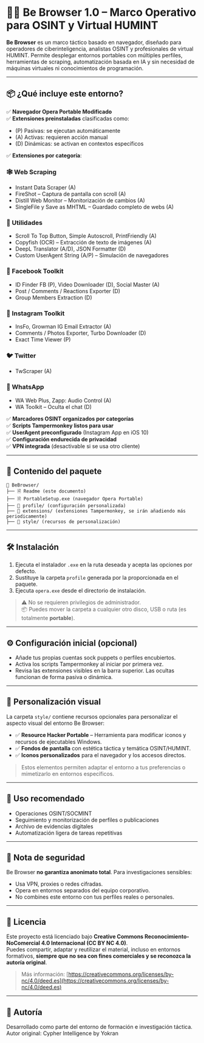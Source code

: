 # 🕵️‍♂️ Be Browser 1.0 – Marco Operativo para OSINT y Virtual HUMINT

**Be Browser**  es un marco táctico basado en navegador, diseñado para operadores de ciberinteligencia, analistas OSINT y profesionales de virtual HUMINT. Permite desplegar entornos portables con múltiples perfiles, herramientas de scraping, automatización basada en IA y sin necesidad de máquinas virtuales ni conocimientos de programación.

---

## 📦 ¿Qué incluye este entorno?

✅ **Navegador Opera Portable Modificado**  
✅ **Extensiones preinstaladas** clasificadas como:  
- (P) Pasivas: se ejecutan automáticamente  
- (A) Activas: requieren acción manual  
- (D) Dinámicas: se activan en contextos específicos  

✅ **Extensiones por categoría**:

### 🕸 Web Scraping
- Instant Data Scraper (A)
- FireShot – Captura de pantalla con scroll (A)
- Distill Web Monitor – Monitorización de cambios (A)
- SingleFile y Save as MHTML – Guardado completo de webs (A)

### 🧰 Utilidades
- Scroll To Top Button, Simple Autoscroll, PrintFriendly (A)
- Copyfish (OCR) – Extracción de texto de imágenes (A)
- DeepL Translator (A/D), JSON Formatter (D)
- Custom UserAgent String (A/P) – Simulación de navegadores

### 📘 Facebook Toolkit
- ID Finder FB (P), Video Downloader (D), Social Master (A)
- Post / Comments / Reactions Exporter (D)
- Group Members Extraction (D)

### 📸 Instagram Toolkit
- InsFo, Growman IG Email Extractor (A)
- Comments / Photos Exporter, Turbo Downloader (D)
- Exact Time Viewer (P)

### 🐦 Twitter
- TwScraper (A)

### 💬 WhatsApp
- WA Web Plus, Zapp: Audio Control (A)
- WA Toolkit – Oculta el chat (D)

✅ **Marcadores OSINT organizados por categorías**  
✅ **Scripts Tampermonkey listos para usar**  
✅ **UserAgent preconfigurado** (Instagram App en iOS 10)  
✅ **Configuración endurecida de privacidad**  
✅ **VPN integrada** (desactivable si se usa otro cliente)

---

## 📁 Contenido del paquete

```
📂 BeBrowser/
├── 🗎 Readme (este documento)
├── 🗎 PortableSetup.exe (navegador Opera Portable)
├── 📂 profile/ (configuración personalizada)
├── 📂 extensions/ (extensiones Tampermonkey, se irán añadiendo más periodicamente)
├── 📂 style/ (recursos de personalización)
```

---

## 🛠️ Instalación

1. Ejecuta el instalador `.exe` en la ruta deseada y acepta las opciones por defecto.
2. Sustituye la carpeta `profile` generada por la proporcionada en el paquete.
3. Ejecuta `opera.exe` desde el directorio de instalación.

> ⚠️ No se requieren privilegios de administrador.  
> 📦 Puedes mover la carpeta a cualquier otro disco, USB o ruta (es totalmente **portable**).

---

## ⚙️ Configuración inicial (opcional)

- Añade tus propias cuentas sock puppets o perfiles encubiertos.
- Activa los scripts Tampermonkey al iniciar por primera vez.
- Revisa las extensiones visibles en la barra superior. Las ocultas funcionan de forma pasiva o dinámica.

---

## 🎨 Personalización visual

La carpeta `style/` contiene recursos opcionales para personalizar el aspecto visual del entorno Be Browser:

- ✅ **Resource Hacker Portable** – Herramienta para modificar iconos y recursos de ejecutables Windows.
- ✅ **Fondos de pantalla** con estética táctica y temática OSINT/HUMINT.
- ✅ **Iconos personalizados** para el navegador y los accesos directos.

> Estos elementos permiten adaptar el entorno a tus preferencias o mimetizarlo en entornos específicos.

---

## 🧠 Uso recomendado

- Operaciones OSINT/SOCMINT  
- Seguimiento y monitorización de perfiles o publicaciones  
- Archivo de evidencias digitales  
- Automatización ligera de tareas repetitivas  

---

## 🔐 Nota de seguridad

Be Browser **no garantiza anonimato total**. Para investigaciones sensibles:

- Usa VPN, proxies o redes cifradas.
- Opera en entornos separados del equipo corporativo.
- No combines este entorno con tus perfiles reales o personales.

---

## 📄 Licencia

Este proyecto está licenciado bajo **Creative Commons Reconocimiento-NoComercial 4.0 Internacional (CC BY NC 4.0)**.  
Puedes compartir, adaptar y reutilizar el material, incluso en entornos formativos, **siempre que no sea con fines comerciales y se reconozca la autoría original**.

> Más información: [https://creativecommons.org/licenses/by-nc/4.0/deed.es](https://creativecommons.org/licenses/by-nc/4.0/deed.es)

---

## 🤝 Autoría

Desarrollado como parte del entorno de formación e investigación táctica.  
Autor original: Cypher Intelligence by Yokran
